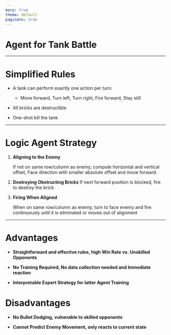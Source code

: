 ```yaml
---
marp: true
theme: default
paginate: true
---
```


# Agent for Tank Battle

---

# Simplified Rules

- A tank can perform exactly one action per turn:
  - Move forward, Turn left, Turn right, Fire forward, Stay still

- All bricks are destructible
- One-shot kill the tank
---

# Logic Agent Strategy

1. **Aligning to the Enemy**

    If not on same row/column as enemy, compute horizontal and vertical offset, Face direction with smaller absolute offset and move forward.


2. **Destroying Obstructing Bricks**
    If next forward position is blocked, fire to destroy the brick

3. **Firing When Aligned**

    When on same row/column as enemy, turn to face enemy and fire continuously until it is eliminated or moves out of alignment

---

# Advantages

- **Straightforward and effective rules, high Win Rate vs. Unskilled Opponents**

- **No Training Required, No data collection needed and Immediate reaction**

- **Interpretable Expert Strategy for latter Agent Training**


# Disadvantages

- **No Bullet Dodging, vulnerable to skilled opponents**

- **Cannot Predict Enemy Movement, only reacts to current state**
